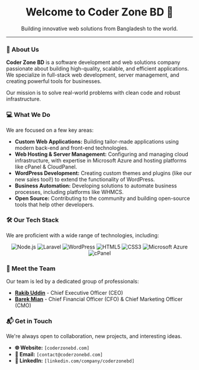 <div align="center">
  <h1>
    <b>Welcome to Coder Zone BD 👋</b>
  </h1>
  
  <p>
    Building innovative web solutions from Bangladesh to the world.
  </p>
</div>

---

### 🚀 About Us

**Coder Zone BD** is a software development and web solutions company passionate about building high-quality, scalable, and efficient applications. We specialize in full-stack web development, server management, and creating powerful tools for businesses.

Our mission is to solve real-world problems with clean code and robust infrastructure.

### 💻 What We Do

We are focused on a few key areas:

* **Custom Web Applications:** Building tailor-made applications using modern back-end and front-end technologies.
* **Web Hosting & Server Management:** Configuring and managing cloud infrastructure, with expertise in Microsoft Azure and hosting platforms like cPanel & CloudPanel.
* **WordPress Development:** Creating custom themes and plugins (like our new sales tool!) to extend the functionality of WordPress.
* **Business Automation:** Developing solutions to automate business processes, including platforms like WHMCS.
* **Open Source:** Contributing to the community and building open-source tools that help other developers.

### 🛠️ Our Tech Stack

We are proficient with a wide range of technologies, including:

<p align="center">
  <img src="https://img.shields.io/badge/Node.js-339933?style=for-the-badge&logo=nodedotjs&logoColor=white" alt="Node.js"/>
  <img src="https://img.shields.io/badge/Laravel-FF2D20?style=for-the-badge&logo=laravel&logoColor=white" alt="Laravel"/>
  <img src="https://img.shields.io/badge/WordPress-21759B?style=for-the-badge&logo=wordpress&logoColor=white" alt="WordPress"/>
  
  <img src="https://img.shields.io/badge/HTML5-E34F26?style=for-the-badge&logo=html5&logoColor=white" alt="HTML5"/>
  <img src="https://img.shields.io/badge/CSS3-1572B6?style=for-the-badge&logo=css3&logoColor=white" alt="CSS3"/>
  
  <img src="https://img.shields.io/badge/Microsoft%20Azure-0078D4?style=for-the-badge&logo=microsoftazure&logoColor=white" alt="Microsoft Azure"/>
  <img src="https://img.shields.io/badge/cPanel-FF6C2C?style=for-the-badge&logo=cpanel&logoColor=white" alt="cPanel"/>
</p>

### 🤝 Meet the Team

Our team is led by a dedicated group of professionals:

* **[Rakib Uddin](https://github.com/devrkb21)** - Chief Executive Officer (CEO)
* **[Barek Mian](https://github.com/barekmian)** - Chief Financial Officer (CFO) & Chief Marketing Officer (CMO)

### 📬 Get in Touch

We're always open to collaboration, new projects, and interesting ideas.

* **🌐 Website:** `[coderzonebd.com]` 
* **📧 Email:** `[contact@coderzonebd.com]` 
* **🔗 LinkedIn:** `[linkedin.com/company/coderzonebd]` 
